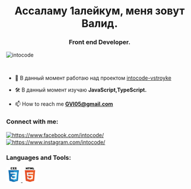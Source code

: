 <h1 align="center">Ассаламу 1алейкум, меня зовут Валид.</h1>
<h3 align="center">Front end Developer.</h3>

<p align="left"> <img src="https://komarev.com/ghpvc/?username=intocode&label=Посмотрели%30профиль&color=0e75b6&style=flat" alt="intocode" width=150 height=100 /> </p>

<p align="left"> <a href="https://twitter.com/" target="blank"><img src="https://img.shields.io/twitter/follow/?logo=twitter&style=for-the-badge" alt="" /></a> </p>

- 💼 В данный момент работаю над проектом [intocode-vstroyke](https://github.com/32av32/intocode-vstroyke)

- 🛠️ В данный момент изучаю **JavaScript,TypeScript.**

- 📫 How to reach me **GVI05@gmail.com**

<h3 align="left">Connect with me:</h3>
<p align="left">
<a href="https://fb.com/https://www.facebook.com/intocode/" target="blank"><img align="center" src="https://raw.githubusercontent.com/rahuldkjain/github-profile-readme-generator/master/src/images/icons/Social/facebook.svg" alt="https://www.facebook.com/intocode/" height="30" width="40" /></a>
<a href="https://instagram.com/https://www.instagram.com/intocode/" target="blank"><img align="center" src="https://raw.githubusercontent.com/rahuldkjain/github-profile-readme-generator/master/src/images/icons/Social/instagram.svg" alt="https://www.instagram.com/intocode/" height="30" width="40" /></a>
</p>

<h3 align="left">Languages and Tools:</h3>
<p align="left"> <a href="https://www.w3schools.com/css/" target="_blank" rel="noreferrer"> <img src="https://raw.githubusercontent.com/devicons/devicon/master/icons/css3/css3-original-wordmark.svg" alt="css3" width="40" height="40"/> </a> <a href="https://www.w3.org/html/" target="_blank" rel="noreferrer"> <img src="https://raw.githubusercontent.com/devicons/devicon/master/icons/html5/html5-original-wordmark.svg" alt="html5" width="40" height="40"/> </a> </p>

